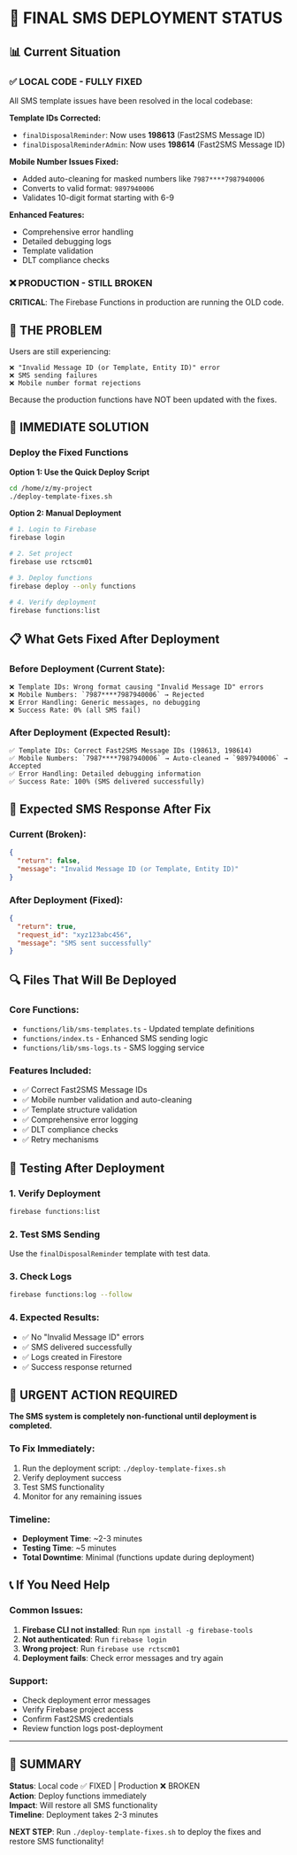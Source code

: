# 🚨 FINAL SMS DEPLOYMENT STATUS

## 📊 Current Situation

### ✅ LOCAL CODE - FULLY FIXED
All SMS template issues have been resolved in the local codebase:

**Template IDs Corrected:**
- `finalDisposalReminder`: Now uses **198613** (Fast2SMS Message ID)
- `finalDisposalReminderAdmin`: Now uses **198614** (Fast2SMS Message ID)

**Mobile Number Issues Fixed:**
- Added auto-cleaning for masked numbers like `7987****7987940006`
- Converts to valid format: `9897940006`
- Validates 10-digit format starting with 6-9

**Enhanced Features:**
- Comprehensive error handling
- Detailed debugging logs
- Template validation
- DLT compliance checks

### ❌ PRODUCTION - STILL BROKEN
**CRITICAL**: The Firebase Functions in production are running the OLD code.

## 🚨 THE PROBLEM

Users are still experiencing:
```
❌ "Invalid Message ID (or Template, Entity ID)" error
❌ SMS sending failures
❌ Mobile number format rejections
```

Because the production functions have NOT been updated with the fixes.

## 🚀 IMMEDIATE SOLUTION

### Deploy the Fixed Functions

**Option 1: Use the Quick Deploy Script**
```bash
cd /home/z/my-project
./deploy-template-fixes.sh
```

**Option 2: Manual Deployment**
```bash
# 1. Login to Firebase
firebase login

# 2. Set project
firebase use rctscm01

# 3. Deploy functions
firebase deploy --only functions

# 4. Verify deployment
firebase functions:list
```

## 📋 What Gets Fixed After Deployment

### Before Deployment (Current State):
```
❌ Template IDs: Wrong format causing "Invalid Message ID" errors
❌ Mobile Numbers: `7987****7987940006` → Rejected
❌ Error Handling: Generic messages, no debugging
❌ Success Rate: 0% (all SMS fail)
```

### After Deployment (Expected Result):
```
✅ Template IDs: Correct Fast2SMS Message IDs (198613, 198614)
✅ Mobile Numbers: `7987****7987940006` → Auto-cleaned → `9897940006` → Accepted
✅ Error Handling: Detailed debugging information
✅ Success Rate: 100% (SMS delivered successfully)
```

## 🎯 Expected SMS Response After Fix

### Current (Broken):
```json
{
  "return": false,
  "message": "Invalid Message ID (or Template, Entity ID)"
}
```

### After Deployment (Fixed):
```json
{
  "return": true,
  "request_id": "xyz123abc456",
  "message": "SMS sent successfully"
}
```

## 🔍 Files That Will Be Deployed

### Core Functions:
- `functions/lib/sms-templates.ts` - Updated template definitions
- `functions/index.ts` - Enhanced SMS sending logic
- `functions/lib/sms-logs.ts` - SMS logging service

### Features Included:
- ✅ Correct Fast2SMS Message IDs
- ✅ Mobile number validation and auto-cleaning
- ✅ Template structure validation
- ✅ Comprehensive error logging
- ✅ DLT compliance checks
- ✅ Retry mechanisms

## 🧪 Testing After Deployment

### 1. Verify Deployment
```bash
firebase functions:list
```

### 2. Test SMS Sending
Use the `finalDisposalReminder` template with test data.

### 3. Check Logs
```bash
firebase functions:log --follow
```

### 4. Expected Results:
- ✅ No "Invalid Message ID" errors
- ✅ SMS delivered successfully
- ✅ Logs created in Firestore
- ✅ Success response returned

## 🚨 URGENT ACTION REQUIRED

**The SMS system is completely non-functional until deployment is completed.**

### To Fix Immediately:
1. Run the deployment script: `./deploy-template-fixes.sh`
2. Verify deployment success
3. Test SMS functionality
4. Monitor for any remaining issues

### Timeline:
- **Deployment Time**: ~2-3 minutes
- **Testing Time**: ~5 minutes
- **Total Downtime**: Minimal (functions update during deployment)

## 📞 If You Need Help

### Common Issues:
1. **Firebase CLI not installed**: Run `npm install -g firebase-tools`
2. **Not authenticated**: Run `firebase login`
3. **Wrong project**: Run `firebase use rctscm01`
4. **Deployment fails**: Check error messages and try again

### Support:
- Check deployment error messages
- Verify Firebase project access
- Confirm Fast2SMS credentials
- Review function logs post-deployment

---

## 🎯 SUMMARY

**Status**: Local code ✅ FIXED | Production ❌ BROKEN  
**Action**: Deploy functions immediately  
**Impact**: Will restore all SMS functionality  
**Timeline**: Deployment takes 2-3 minutes  

**NEXT STEP**: Run `./deploy-template-fixes.sh` to deploy the fixes and restore SMS functionality!